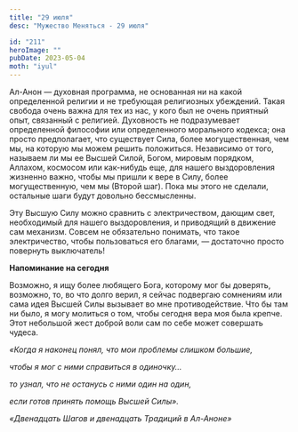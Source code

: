 ```yaml
---
title: "29 июля"
desc: "Мужество Меняться - 29 июля"

id: "211"
heroImage: ""
pubDate: 2023-05-04
moth: "iyul"
---
```


Ал-Анон — духовная программа, не основанная ни на какой определенной религии и
не требующая религиозных убеждений. Такая свобода очень важна для тех из нас,
у кого был не очень приятный опыт, связанный с религией. Духовность не
подразумевает определенной философии или определенного морального кодекса; она
просто предполагает, что существует Сила, более могущественная, чем мы, на
которую мы можем решить положиться. Независимо от того, называем ли мы ее
Высшей Силой, Богом, мировым порядком, Аллахом, космосом или как-нибудь еще,
для нашего выздоровления жизненно важно, чтобы мы пришли к вере в Силу, более
могущественную, чем мы (Второй шаг). Пока мы этого не сделали, остальные шаги
будут довольно бессмысленны.

Эту Высшую Силу можно сравнить с электричеством, дающим свет, необходимый для
нашего выздоровления, и приводящий в движение сам механизм. Совсем не
обязательно понимать, что такое электричество, чтобы пользоваться его благами,
— достаточно просто повернуть выключатель!

**Напоминание на сегодня**

Возможно, я ищу более любящего Бога, которому мог бы доверять, возможно, то,
во что долго верил, я сейчас подвергаю сомнениям или сама идея Высшей Силы
вызывает во мне противодействие. Что бы там ни было, я могу молиться о том,
чтобы сегодня вера моя была крепче. Этот небольшой жест доброй воли сам по
себе может совершать чудеса.

_«Когда я наконец понял, что мои проблемы слишком большие,_

_чтобы я мог с ними справиться в одиночку…_

_то узнал, что не останусь с ними один на один,_

_если готов принять помощь Высшей Силы»._

_«Двенадцать Шагов и двенадцать Традиций в Ал-Аноне»_
